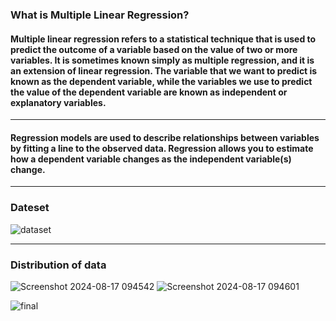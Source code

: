 <h3>What is Multiple Linear Regression?</h3>
<h4>Multiple linear regression refers to a statistical technique that is used to predict the outcome of a variable based on the value of two or more variables. It is sometimes known simply as multiple regression, and it is an extension of linear regression. The variable that we want to predict is known as the dependent variable, while the variables we use to predict the value of the dependent variable are known as independent or explanatory variables.</h4>
<hr>
<h4>Regression models are used to describe relationships between variables by fitting a line to the observed data. Regression allows you to estimate how a dependent variable changes as the independent variable(s) change.</h4>
<hr>

<h3>Dateset</h3>

![dataset](https://github.com/user-attachments/assets/e66b14e8-b287-4488-8a8a-73aa1440044c)
<hr>
<h3>Distribution of data</h3>

![Screenshot 2024-08-17 094542](https://github.com/user-attachments/assets/48ce2f44-3167-499d-a59c-54eefb031a2e)
![Screenshot 2024-08-17 094601](https://github.com/user-attachments/assets/ab59eb1c-05f6-4f10-a795-563dcb06497d)

![final](https://github.com/user-attachments/assets/16ccfbbc-4a5f-4449-8674-a8b74cea862c)
